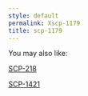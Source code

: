 ```yaml
---
style: default
permalink: Xscp-1179
title: scp-1179
---
```

You may also like:

[SCP-218](http://scp-wiki.net/scp-218)

[SCP-1421](http://scp-wiki.net/scp-1421)
